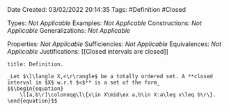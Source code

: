 <br />
<br />

Date Created: 03/02/2022 20:14:35
Tags: #Definition #Closed 

Types: _Not Applicable_
Examples: _Not Applicable_
Constructions: _Not Applicable_
Generalizations: _Not Applicable_

Properties: _Not Applicable_
Sufficiencies: _Not Applicable_
Equivalences: _Not Applicable_
Justifications: [[Closed intervals are closed]]

``` ad-Definition
title: Definition.

_Let $\l\langle X,<\r\rangle$ be a totally ordered set. A **closed interval in $X$ w.r.t $<$** is a set of the form_
$$\begin{equation}
    \l[a,b\r]\coloneqq\l\{x\in X\mid\ex a,b\in X:a\leq x\leq b\r\}.
\end{equation}$$

```
